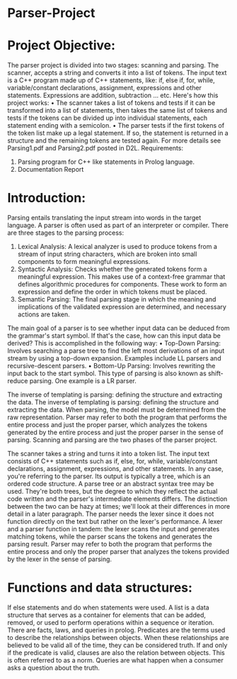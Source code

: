 # Parser-Project

# Project Objective:
The parser project is divided into two stages: scanning and parsing. The scanner, accepts a string and converts it into a list of tokens. The input text is a C++ program made up of C++ statements, like: if, else if, for, while, variable/constant declarations, assignment, expressions and other statements. Expressions are addition, subtraction … etc. Here's how this project works: • The scanner takes a list of tokens and tests if it can be transformed into a list of statements, then takes the same list of tokens and tests if the tokens can be divided up into individual statements, each statement ending with a semicolon. • The parser tests if the first tokens of the token list make up a legal statement. If so, the statement is returned in a structure and the remaining tokens are tested again. For more details see Parsing1.pdf and Parsing2.pdf posted in D2L.
Requirements: 
1.	Parsing program for C++ like statements in Prolog language. 
2.	Documentation Report

# Introduction:

Parsing entails translating the input stream into words in the target language. A parser is often used as part of an interpreter or compiler. There are three stages to the parsing process:
1.	Lexical Analysis: A lexical analyzer is used to produce tokens from a stream of input
string characters, which are broken into small components to form meaningful
expressions.
2.	Syntactic Analysis: Checks whether the generated tokens form a meaningful expression.
This makes use of a context-free grammar that defines algorithmic procedures for
components. These work to form an expression and define the order in which tokens
must be placed.
3.	Semantic Parsing: The final parsing stage in which the meaning and implications of the
validated expression are determined, and necessary actions are taken.

The main goal of a parser is to see whether input data can be deduced from the grammar's start symbol. If that's the case, how can this input data be derived? This is accomplished in the following way:
•	Top-Down Parsing: Involves searching a parse tree to find the left most derivations of an input stream by using a top-down expansion. Examples include LL parsers and recursive-descent parsers.
•	Bottom-Up Parsing: Involves rewriting the input back to the start symbol. This type of parsing is also known as shift-reduce parsing. One example is a LR parser.

The inverse of templating is parsing: defining the structure and extracting the data. The inverse of templating is parsing: defining the structure and extracting the data. When parsing, the model must be determined from the raw representation. Parser may refer to both the program that performs the entire process and just the proper parser, which analyzes the tokens generated by the entire process and just the proper parser in the sense of parsing. Scanning and parsing are the two phases of the parser project. 

The scanner takes a string and turns it into a token list. The input text consists of C++ statements such as if, else, for, while, variable/constant declarations, assignment, expressions, and other statements. In any case, you're referring to the parser. Its output is typically a tree, which is an ordered code structure. A parse tree or an abstract syntax tree may be used. They're both trees, but the degree to which they reflect the actual code written and the parser's intermediate elements differs. The distinction between the two can be hazy at times; we'll look at their differences in more detail in a later paragraph.
The parser needs the lexer since it does not function directly on the text but rather on the lexer's performance. A lexer and a parser function in tandem: the lexer scans the input and generates matching tokens, while the parser scans the tokens and generates the parsing result. Parser may refer to both the program that performs the entire process and only the proper parser that analyzes the tokens provided by the lexer in the sense of parsing.

# Functions and data structures:
If else statements and do when statements were used. A list is a data structure that serves as a container for elements that can be added, removed, or used to perform operations within a sequence or iteration. There are facts, laws, and queries in prolog. Predicates are the terms used to describe the relationships between objects. When these relationships are believed to be valid all of the time, they can be considered truth. If and only if the predicate is valid, clauses are also the relation between objects. This is often referred to as a norm. Queries are what happen when a consumer asks a question about the truth.
